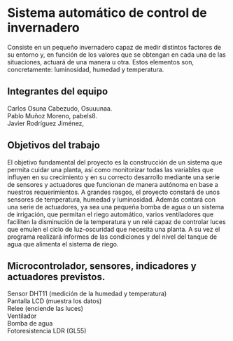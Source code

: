 # Sistema automático de control de invernadero

Consiste en un pequeño invernadero capaz de medir distintos factores de su entorno y, en función de los valores que se obtengan en cada una de las situaciones, actuará de una manera u otra. Estos elementos son, concretamente: luminosidad, humedad y temperatura.

## Integrantes del equipo

Carlos Osuna Cabezudo, Osuuunaa. 
<br /> 	Pablo Muñoz Moreno, pabels8. 
<br /> Javier Rodríguez Jiménez, 

## Objetivos del trabajo

El objetivo fundamental del proyecto es la construcción de un sistema que permita cuidar una planta, así como monitorizar todas las variables que influyen en su crecimiento y en su correcto desarrollo mediante una serie de sensores y actuadores que funcionan de manera autónoma en base a nuestros requerimientos. A grandes rasgos, el proyecto constará de unos sensores de temperatura, humedad y luminosidad. Además contará con una serie de actuadores, ya sea una pequeña bomba de agua o un sistema de irrigación, que permitan el riego automático, varios ventiladores que faciliten la disminución de la temperatura y un relé capaz de controlar luces que emulen el ciclo de luz-oscuridad que necesita una planta. A su vez el programa realizará informes de las condiciones y del nivel del tanque de agua que alimenta el sistema de riego.

## Microcontrolador, sensores, indicadores y actuadores previstos. 
Sensor DHT11 (medición de la humedad y temperatura)
<br /> Pantalla LCD (muestra los datos)
<br /> Relee (enciende las luces)
<br /> Ventilador
<br /> Bomba de agua
<br /> Fotoresistencia LDR (GL55)
